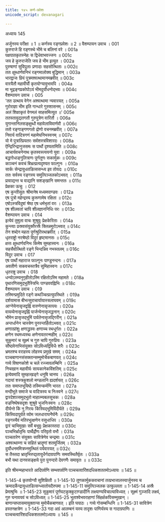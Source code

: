 ```yaml
---
title: १४५ कर्ण-प्रवेशः
unicode_script: devanagari

---
```



अध्यायः 145

अर्जुनस्य परीक्षा ॥ 1 ॥ कर्णस्य रङ्गप्रवेशः ॥ 2 ॥
वैशम्पायन उवाच ।	001  
कुरुराजे हि रङ्गस्थे भीमे च बलिनां वरे ।	001a  
पक्षपातकृतस्नेहः स द्विधेवाभवज्जनः ॥	001c  
जय हे कुरुराजेति जय हे भीम इत्युत ।	002a  
पुरुषाणां सुविपुलाः प्रणादाः सहसोत्थिताः ॥	002c  
ततः क्षुब्धार्णवनिभं रङ्गमालोक्य बुद्धिमान् ।	003a  
भारद्वाजः प्रियं पुत्रमश्वत्थामानमब्रवीत् ॥	003c  
वारयैतौ महावीर्यौ कृतयोग्यावुभावपि ।	004a  
मा भूद्रङ्गप्रकोपोऽयं भीमदुर्योधनोद्भवः ॥	004c  
वैशम्पायन उवाच ।	005  
\'तत उत्थाय वेगेन अश्वत्थामा न्यवारयत् ।	005a  
गुरोराज्ञा भीम इति गान्धारे गुरुशासनम् ।	005c  
अलं शिक्षाकृतं वेगमलं साहसमित्युत ॥\'	005e  
ततस्तावुद्यतगतौ गुरुपुत्रेण वारितौ ।	006a  
युगान्तानिलसङ्क्षुब्धौ महावेलाविवार्णवौ ॥	006c  
ततो रङ्गाङ्गणगतो द्रोणो वचनमब्रवीत् ।	007a  
निवार्य वादित्रगणं महामेघनिभस्वनम् ॥	007c  
यो मे पुत्रात्प्रियतरः सर्वशस्त्रविशारदः ।	008a  
ऐन्द्रिरिन्द्रानुजसमः स पार्थो दृश्यतामिति ॥	008c  
आचार्यवचनेनाथ कृतस्वस्त्ययनो युवा ।	009a  
बद्धगोधाङ्गुलित्राणः पूर्णतूणः सकार्मुकः ॥	009c  
काञ्चनं कवचं बिभ्रत्प्रत्यदृश्यत फाल्गुनः ।	010a  
सार्कः सेन्द्रायुधतडित्ससन्ध्य इव तोयदः ॥	010c  
ततः सर्वस्य रङ्गस्य समुत्पिञ्जलकोऽभवत् ।	011a  
प्रावाद्यन्त च वाद्यानि सशङ्खानि समन्ततः ॥	011c  
प्रेक्षका ऊचुः ।	012  
एष कुन्तीसुतः श्रीमानेष मध्यमपाण्डवः ।	012a  
एष पुत्रो महेन्द्रस्य कुरूणामेष रक्षिता ॥	012c  
एषोऽस्त्रविदुषां श्रेष्ठ एष धर्मभृतां वरः ।	013a  
एष शीलवतां चापि शीलज्ञाननिधिः परः ॥	013c  
वैशम्पायन उवाच ।	014  
इत्येवं तुमुला वाचः शुश्रुवुः प्रेक्षकेरिताः ।	014a  
कुन्त्याः प्रस्रवसंयुक्तैरस्रैः क्लिन्नमुरोऽभवत् ॥	014c  
तेन शब्देन महता पूर्णश्रुतिरथाब्रवीत् ।	015a  
धृतराष्ट्रो नरश्रेष्ठो विदुरं हृष्टमानसः ॥	015c  
क्षत्तः क्षुब्धार्णवनिभः किमेष सुमहास्वनः ।	016a  
सहसैवोत्थितो रङ्गे भिन्दन्निव नभस्तलम् ॥	016c  
विदुर उवाच ।	017  
एष पार्थो महाराज फाल्गुनः पाण्डुनन्दनः ।	017a  
अवतीर्णः सकवचस्तत्रैव सुमिहास्वनः ॥	017c  
धृतराष्ट्र उवाच ।	018  
धन्योऽस्म्यनुगृहीतोऽस्मि रक्षितोऽस्मि महामते ।	018a  
पृथारणिसमुद्भूतैस्त्रिभिः पाण्डववह्निभिः ॥	018c  
वैशम्पायन उवाच ।	019  
तस्मिन्प्रमुदिते रङ्गे कथञ्चित्प्रत्युपस्थिते ।	019a  
दर्शयामास बीभत्सुराचार्यायास्त्रलाघवम् ॥	019c  
आग्नेयेनासृजद्वह्निं वारुणेनासृजत्पयः ।	020a  
वायव्येनासृजद्वह्निं पार्जन्येनासृजद्धनान् ॥	020c  
भौमेन प्रासृजद्भूमिं पार्वतेनासृजद्गिरीन् ।	021a  
अन्तर्धानेन चास्त्रेण पुनरन्तर्हितोऽभवत् ॥	021c  
क्षणात्प्रांशुः क्षणाद्ध्रस्वः क्षणाच्च रथधूर्गतः ।	022a  
क्षणेन रथमध्यस्थः क्षणेनावतरन्महीम् ॥	022c  
सुकुमारं च सूक्ष्मं च गुरु चापि गुरुप्रियः ।	023a  
सौष्ठवेनाभिसंयुक्तः सोऽविध्यद्विविधैः शरैः ॥	023c  
भ्रमतश्च वराहस्य लोहस्य प्रमुखे समम् ।	024a  
पञ्चबाणानसंसक्तान्सम्मुमोचैकबाणवत् ॥	024c  
गव्ये विषाणकोशे च चले रज्ज्ववलम्बिनि ।	025a  
निचखान महावीर्यः सायकानेकविंशतिम् ॥	025c  
इत्येवमादि सुमहत्खड्गे धनुषि चानघ ।	026a  
गदायां शस्त्रकुशलो मण्डलानि ह्यदर्शयत् ॥	026c  
ततः समाप्तभूयिष्ठे तस्मिन्कर्मणि भारत ।	027a  
मन्दीभूते समाजे च वादित्रस्य च निःस्वने ॥	027c  
द्वारदेशात्समुद्भूतो माहात्म्यबलसूचकः ।	028a  
वज्रनिष्पेषसदृशः शुश्रुवे भुजनिःस्वनः ॥	028c  
दीर्यन्ते किं नु गिरयः किंस्विद्भूमिर्विदीर्यते ।	029a  
किंस्विदापूर्यते व्योम जलधाराघनैर्घनैः ॥	029c  
रङ्गस्यैवं मतिरभूत्क्षणेन वसुधाधिप ।	030a  
द्वारं चाभिमुखाः सर्वे बभूवुः प्रेक्षकास्तदा ॥	030c  
पञ्चभिर्भ्रातृभिः पार्थैर्द्रोणः परिवृतो वभौ ।	031a  
पञ्चतारेण संयुक्तः सावित्रेणेव चन्द्रमाः ॥	031c  
अश्वत्थाम्ना च सहितं भ्रातॄणां शतमूर्जितम् ।	032a  
दुर्योधनममित्रघ्नमुत्थितं पर्यवारयत् ॥	032c  
स तैस्तदा भ्रातृभिरुद्यतायुधैर्गदाग्रपाणिः समवस्थितैर्वृतः ।	033a  
बभौ यथा दानवसङ्क्षये पुरा पुनन्दरो देवगणैः समावृतः ॥ ॥	033c  

इति श्रीमन्महाभारते आदिपर्वणि सम्भवपर्वणि पञ्चचत्वारिंशदधिकशततमोऽध्यायः ॥ 145 ॥

1-145-4 कृतयोग्यौ सुशिक्षितौ ॥ 1-145-10 तूणकार्मुककवचानां तत्प्रभाजालस्यार्जुनस्य च क्रमादर्केन्द्रायुधतडित्सन्ध्यातोयदैरुपमा ॥ 1-145-11 समुत्पिञ्जलक उत्फुल्लता ॥ 1-145-14 अस्रैः प्रेमाश्रुभिः ॥ 1-145-23 सुकुमारं पूर्णघटकुक्कुटाण्डादीनि लक्ष्याण्यविचाल्याविध्यत् । सूक्ष्मं गुञ्जादि लक्ष्यं, गुरु घनावयवं च सोऽविध्यत् ॥ 1-145-25 भूताश्वेभवराहाणां सिंहर्क्षकपिसम्मुखान् । बाणान्सप्तासमायुक्तान्स मुमोचैकबाणवत् । इति घपाठः । गव्ये गोसम्बन्धिनि ॥ 1-145-31 सावित्रेण हस्तनक्षत्रेण ॥ 1-145-33 गदा अग्रं आलम्बनं यस्य तादृशः पाणिर्यस्य स गादाग्रपाणिः ॥ पञ्चचत्वारिंशदधिकशततमोऽध्यायः ॥ 145 ॥